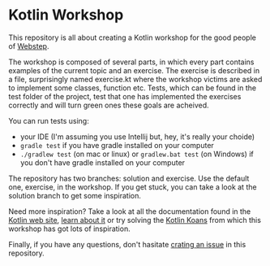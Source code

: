 # Kotlin Workshop

This repository is all about creating a Kotlin workshop for the good people of [Webstep](https://www.webstep.se/). 

The workshop is composed of several parts, in which every part contains examples of the current topic and an exercise. The exercise is described in a file, surprisingly named exercise.kt where the workshop victims are asked to implement some classes, function etc. Tests, which can be found in the test folder of the project, test that one has implemented the exercises correctly and will turn green ones these goals are acheived. 

You can run tests using:
- your IDE (I'm assuming you use Intellij but, hey, it's really your choide) 
- `gradle test` if you have gradle installed on your computer
- `./gradlew test` (on mac or linux) or `gradlew.bat test` (on Windows) if you don't have gradle installed on your computer

The repository has two branches: solution and exercise. Use the default one, exercise, in the workshop. If you get stuck, you can take a look at the solution branch to get some inspiration.

Need more inspiration? Take a look at all the documentation found in the [Kotlin web site](https://kotlinlang.org/), [learn about it](https://kotlinlang.org/docs/reference/) or try solving the [Kotlin Koans](https://kotlinlang.org/docs/tutorials/koans.html) from which this workshop has got lots of inspiration. 

Finally, if you have any questions, don't hasitate [crating an issue](https://github.com/uzilan/scalaworkshop/issues) in this repository.
